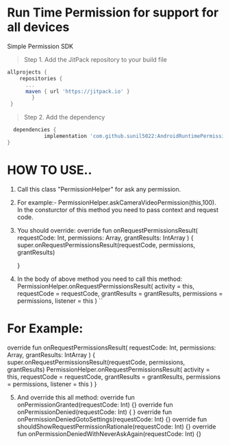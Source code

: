 # Run Time Permission for support for all devices 
Simple Permission SDK

> Step 1. Add the JitPack repository to your build file

```gradle
allprojects {
    repositories {
      ...
      maven { url 'https://jitpack.io' }
		}
 }
```
> Step 2. Add the dependency
```gradle
  dependencies {
	        implementation 'com.github.sunil5022:AndroidRuntimePermissionSDK:1.0.0'
}
```

# HOW TO USE..
1) Call this class "PermissionHelper" for ask any permission.
2) For example:- PermissionHelper.askCameraVideoPermission(this,100). In the consturctor of this method you need to pass context and request code.
3) You should override:
       override fun onRequestPermissionsResult(
        requestCode: Int,
        permissions: Array<String>,
        grantResults: IntArray
    ) {
        super.onRequestPermissionsResult(requestCode, permissions, grantResults)
       
    }
4) In the body of above method you need to call this method:
    PermissionHelper.onRequestPermissionsResult(
            activity = this,
            requestCode = requestCode,
            grantResults = grantResults,
            permissions = permissions,
            listener = this
        )
``   
# For Example:
  override fun onRequestPermissionsResult(
        requestCode: Int,
        permissions: Array<String>,
        grantResults: IntArray
    ) {
        super.onRequestPermissionsResult(requestCode, permissions, grantResults)
        PermissionHelper.onRequestPermissionsResult(
            activity = this,
            requestCode = requestCode,
            grantResults = grantResults,
            permissions = permissions,
            listener = this
        )
    }

5) And override this all method:
    override fun onPermissionGranted(requestCode: Int) {}
    override fun onPermissionDenied(requestCode: Int) { }
    override fun onPermissionDeniedGotoSettings(requestCode: Int) {}
    override fun shouldShowRequestPermissionRationale(requestCode: Int) {}
    override fun onPermissionDeniedWithNeverAskAgain(requestCode: Int) {}

   





  

